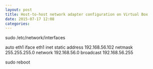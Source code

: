 ```yaml
---
layout: post
title: Host-to-host network adapter configuration on Virtual Box
date: 2015-07-17 12:08 
categories: 
---
```

sudo /etc/network/interfaces

auto eth1
iface eth1 inet static
	address 192.168.56.102
	netmask 255.255.255.0
	network 192.168.56.0
	broadcast 192.168.56.255

sudo reboot

